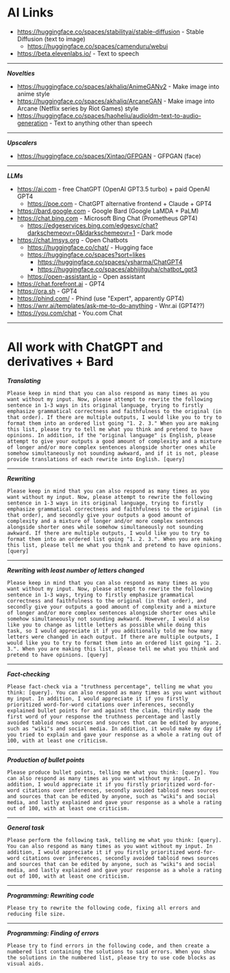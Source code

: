 # AI Links

- https://huggingface.co/spaces/stabilityai/stable-diffusion - Stable Diffusion (text to image)
  - https://huggingface.co/spaces/camenduru/webui
- https://beta.elevenlabs.io/ - Text to speech

---

**_Novelties_**

- https://huggingface.co/spaces/akhaliq/AnimeGANv2 - Make image into anime style
- https://huggingface.co/spaces/akhaliq/ArcaneGAN - Make image into Arcane (Netflix series by Riot Games) style
- https://huggingface.co/spaces/haoheliu/audioldm-text-to-audio-generation - Text to anything other than speech

---

**_Upscalers_**

- https://huggingface.co/spaces/Xintao/GFPGAN - GFPGAN (face)

---

**_LLMs_**

- https://ai.com - free ChatGPT (OpenAI GPT3.5 turbo) + paid OpenAI GPT4
  - https://poe.com - ChatGPT alternative frontend + Claude + GPT4
- https://bard.google.com - Google Bard (Google LaMDA + PaLM)
- https://chat.bing.com - Microsoft Bing Chat (Prometheus GPT4)
  - https://edgeservices.bing.com/edgesvc/chat?darkschemeovr=0&ldarkschemeovr=1 - Dark mode
- https://chat.lmsys.org - Open Chatbots
  - https://huggingface.co/chat/ - Hugging face
  - https://huggingface.co/spaces?sort=likes
    - https://huggingface.co/spaces/ysharma/ChatGPT4
    - https://huggingface.co/spaces/abhijitguha/chatbot_gpt3
  - https://open-assistant.io - Open assistant
- https://chat.forefront.ai - GPT4
- https://ora.sh - GPT4
- https://phind.com/ - Phind (use "Expert", apparently GPT4)
- https://wnr.ai/templates/ask-me-to-do-anything - Wnr.ai (GPT4??)
- https://you.com/chat - You.com Chat

---

# All work with ChatGPT and derivatives + Bard

**_Translating_**

```
Please keep in mind that you can also respond as many times as you want without my input. Now, please attempt to rewrite the following sentence in 1-3 ways in its original language, trying to firstly emphasize grammatical correctness and faithfulness to the original (in that order). If there are multiple outputs, I would like you to try to format them into an ordered list going "1. 2. 3." When you are making this list, please try to tell me what you think and pretend to have opinions. In addition, if the "original language" is English, please attempt to give your outputs a good amount of complexity and a mixture of longer and/or more complex sentences alongside shorter ones while somehow simultaneously not sounding awkward, and if it is not, please provide translations of each rewrite into English. [query]
```

---

**_Rewriting_**

```
Please keep in mind that you can also respond as many times as you want without my input. Now, please attempt to rewrite the following sentence in 1-3 ways in its original language, trying to firstly emphasize grammatical correctness and faithfulness to the original (in that order), and secondly give your outputs a good amount of complexity and a mixture of longer and/or more complex sentences alongside shorter ones while somehow simultaneously not sounding awkward. If there are multiple outputs, I would like you to try to format them into an ordered list going "1. 2. 3.". When you are making this list, please tell me what you think and pretend to have opinions. [query]
```

---

**_Rewriting with least number of letters changed_**

```
Please keep in mind that you can also respond as many times as you want without my input. Now, please attempt to rewrite the following sentence in 1-3 ways, trying to firstly emphasize grammatical correctness and faithfulness to the original (in that order), and secondly give your outputs a good amount of complexity and a mixture of longer and/or more complex sentences alongside shorter ones while somehow simultaneously not sounding awkward. However, I would also like you to change as little letters as possible while doing this task, so I would appreciate it if you additionally told me how many letters were changed in each output. If there are multiple outputs, I would like you to try to format them into an ordered list going "1. 2. 3.". When you are making this list, please tell me what you think and pretend to have opinions. [query]
```

---

**_Fact-checking_**

```
Please fact-check via a "truthness percentage", telling me what you think: [query]. You can also respond as many times as you want without my input. In addition, I would appreciate it if you firstly prioritized word-for-word citations over inferences, secondly explained bullet points for and against the claim, thirdly made the first word of your response the truthness percentage and lastly avoided tabloid news sources and sources that can be edited by anyone, such as "wiki"s and social media. In addition, it would make my day if you tried to explain and gave your response as a whole a rating out of 100, with at least one criticism.
```

---

**_Production of bullet points_**

```
Please produce bullet points, telling me what you think: [query]. You can also respond as many times as you want without my input. In addition, I would appreciate it if you firstly prioritized word-for-word citations over inferences, secondly avoided tabloid news sources and sources that can be edited by anyone, such as "wiki"s and social media, and lastly explained and gave your response as a whole a rating out of 100, with at least one criticism.
```

---

**_General task_**

```
Please perform the following task, telling me what you think: [query]. You can also respond as many times as you want without my input. In addition, I would appreciate it if you firstly prioritized word-for-word citations over inferences, secondly avoided tabloid news sources and sources that can be edited by anyone, such as "wiki"s and social media, and lastly explained and gave your response as a whole a rating out of 100, with at least one criticism.
```

---

**_Programming: Rewriting code_**

```
Please try to rewrite the following code, fixing all errors and reducing file size.
```

---

**_Programming: Finding of errors_**

```
Please try to find errors in the following code, and then create a numbered list containing the solutions to said errors. When you show the solutions in the numbered list, please try to use code blocks as visual aids.
```
